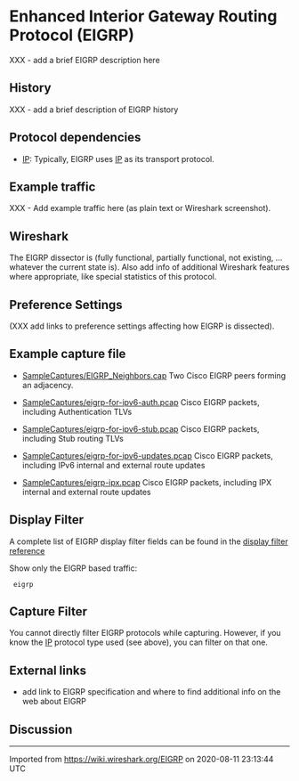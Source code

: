 # Enhanced Interior Gateway Routing Protocol (EIGRP)

XXX - add a brief EIGRP description here

## History

XXX - add a brief description of EIGRP history

## Protocol dependencies

  - [IP](/IP): Typically, EIGRP uses [IP](/IP) as its transport protocol.

## Example traffic

XXX - Add example traffic here (as plain text or Wireshark screenshot).

## Wireshark

The EIGRP dissector is (fully functional, partially functional, not existing, ... whatever the current state is). Also add info of additional Wireshark features where appropriate, like special statistics of this protocol.

## Preference Settings

(XXX add links to preference settings affecting how EIGRP is dissected).

## Example capture file

  - [SampleCaptures/EIGRP\_Neighbors.cap](uploads/__moin_import__/attachments/SampleCaptures/EIGRP_Neighbors.cap) Two Cisco EIGRP peers forming an adjacency.

  - [SampleCaptures/eigrp-for-ipv6-auth.pcap](uploads/__moin_import__/attachments/SampleCaptures/eigrp-for-ipv6-auth.pcap) Cisco EIGRP packets, including Authentication TLVs

  - [SampleCaptures/eigrp-for-ipv6-stub.pcap](uploads/__moin_import__/attachments/SampleCaptures/eigrp-for-ipv6-stub.pcap) Cisco EIGRP packets, including Stub routing TLVs

  - [SampleCaptures/eigrp-for-ipv6-updates.pcap](uploads/__moin_import__/attachments/SampleCaptures/eigrp-for-ipv6-updates.pcap) Cisco EIGRP packets, including IPv6 internal and external route updates

  - [SampleCaptures/eigrp-ipx.pcap](uploads/__moin_import__/attachments/SampleCaptures/eigrp-ipx.pcap) Cisco EIGRP packets, including IPX internal and external route updates

## Display Filter

A complete list of EIGRP display filter fields can be found in the [display filter reference](http://www.wireshark.org/docs/dfref/e/eigrp.html)

Show only the EIGRP based traffic:

``` 
 eigrp
```

## Capture Filter

You cannot directly filter EIGRP protocols while capturing. However, if you know the [IP](/IP) protocol type used (see above), you can filter on that one.

## External links

  - add link to EIGRP specification and where to find additional info on the web about EIGRP

## Discussion

---

Imported from https://wiki.wireshark.org/EIGRP on 2020-08-11 23:13:44 UTC
